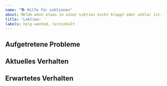 ```yaml
---
name: "📚 Hilfe für Lektionen"
about: Melde wenn etwas in einer Lektion nicht klappt oder unklar ist.
title: 'Lektion: '
labels: help wanted, lerninhalt
---
```

<!--
  Bitte beschreibe möglichst genau was deine Probleme sind.
-->

## Aufgetretene Probleme


## Aktuelles Verhalten


## Erwartetes Verhalten
